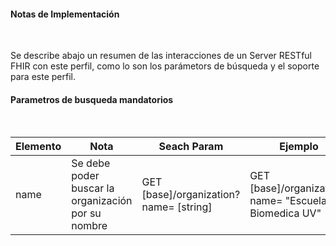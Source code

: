 #### Notas de Implementación
<br>

Se describe abajo un resumen de las interacciones de un Server RESTful FHIR con este perfil, como lo son los parámetors de búsqueda y el soporte para este perfil.

#### Parametros de busqueda mandatorios
<br>

<div>
	<table class="grid">
		<thead>
			<tr>
			  <th width="10%">Elemento</th>
			  <th width="20%">Nota</th>
              <th width="35">Seach Param</th>
              <th width="35">Ejemplo</th>
			</tr>
		</thead>
		<tbody>
            <tr>
			  <td>name</td>
			  <td>Se debe poder buscar la organización por su nombre</td>
              <td>GET [base]/organization?name= [string]</td>
              <td>GET [base]/organization?name= "Escuela Ing. Biomedica UV"</td>
			</tr>
		</tbody>
	</table>
</div>